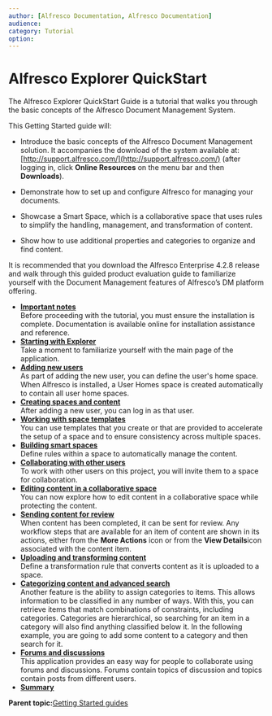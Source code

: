 ```yaml
---
author: [Alfresco Documentation, Alfresco Documentation]
audience: 
category: Tutorial
option: 
---
```


# Alfresco Explorer QuickStart

The Alfresco Explorer QuickStart Guide is a tutorial that walks you through the basic concepts of the Alfresco Document Management System.

This Getting Started guide will:

-   Introduce the basic concepts of the Alfresco Document Management solution. It accompanies the download of the system available at: [http://support.alfresco.com/](http://support.alfresco.com/) \(after logging in, click **Online Resources** on the menu bar and then **Downloads**\).

-   Demonstrate how to set up and configure Alfresco for managing your documents.

-   Showcase a Smart Space, which is a collaborative space that uses rules to simplify the handling, management, and transformation of content.

-   Show how to use additional properties and categories to organize and find content.


It is recommended that you download the Alfresco Enterprise 4.2.8 release and walk through this guided product evaluation guide to familiarize yourself with the Document Management features of Alfresco’s DM platform offering.

-   **[Important notes](../concepts/cgs-important.md)**  
Before proceeding with the tutorial, you must ensure the installation is complete. Documentation is available online for installation assistance and reference.
-   **[Starting with Explorer](../concepts/cgs-starting.md)**  
Take a moment to familiarize yourself with the main page of the application.
-   **[Adding new users](../tasks/tgs-add-user.md)**  
As part of adding the new user, you can define the user's home space. When Alfresco is installed, a User Homes space is created automatically to contain all user home spaces.
-   **[Creating spaces and content](../tasks/tgs-create-spacecontent.md)**  
After adding a new user, you can log in as that user.
-   **[Working with space templates](../tasks/tgs-spacetemplates.md)**  
You can use templates that you create or that are provided to accelerate the setup of a space and to ensure consistency across multiple spaces.
-   **[Building smart spaces](../concepts/cgs-smartspace.md)**  
Define rules within a space to automatically manage the content.
-   **[Collaborating with other users](../tasks/tgs-collaborate.md)**  
To work with other users on this project, you will invite them to a space for collaboration.
-   **[Editing content in a collaborative space](../concepts/cgs-edit-collaborativecontent.md)**  
You can now explore how to edit content in a collaborative space while protecting the content.
-   **[Sending content for review](../tasks/tgs-send-contentreview.md)**  
When content has been completed, it can be sent for review. Any workflow steps that are available for an item of content are shown in its actions, either from the **More Actions** icon or from the **View Details**icon associated with the content item.
-   **[Uploading and transforming content](../tasks/tgs-upload-content.md)**  
Define a transformation rule that converts content as it is uploaded to a space.
-   **[Categorizing content and advanced search](../tasks/tgs-categorize-content.md)**  
Another feature is the ability to assign categories to items. This allows information to be classified in any number of ways. With this, you can retrieve items that match combinations of constraints, including categories. Categories are hierarchical, so searching for an item in a category will also find anything classified below it. In the following example, you are going to add some content to a category and then search for it.
-   **[Forums and discussions](../concepts/cgs-forumsdiscussions.md)**  
This application provides an easy way for people to collaborate using forums and discussions. Forums contain topics of discussion and topics contain posts from different users.
-   **[Summary](../concepts/cgs-summary.md)**  


**Parent topic:**[Getting Started guides](../concepts/master-gs-intro.md)

